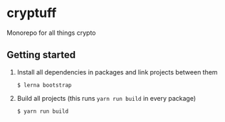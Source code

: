 # cryptuff

Monorepo for all things crypto

## Getting started

1. Install all dependencies in packages and link projects between them

   `$ lerna bootstrap`

2. Build all projects (this runs `yarn run build` in every package)

   `$ yarn run build`
